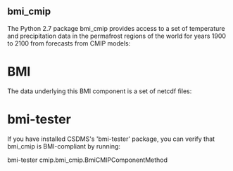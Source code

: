 ## bmi_cmip

The Python 2.7 package bmi_cmip provides access to a set of temperature
and precipitation data in the permafrost regions of the world for years 
1900 to 2100 from forecasts from CMIP models:

<ref>

# BMI

The data underlying this BMI component is a set of netcdf files:

# bmi-tester

If you have installed CSDMS's 'bmi-tester' package, you can verify that
bmi_cmip is BMI-compliant by running:

   bmi-tester cmip.bmi_cmip.BmiCMIPComponentMethod

